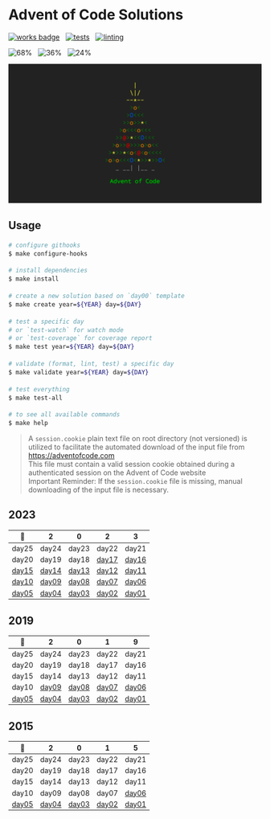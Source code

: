 # Advent of Code Solutions

[![works badge](https://cdn.jsdelivr.net/gh/nikku/works-on-my-machine@v0.2.0/badge.svg)](https://github.com/nikku/works-on-my-machine)
&nbsp;
[![tests](https://github.com/matheusaraujo/advent-of-code/actions/workflows/tests.yaml/badge.svg)](https://github.com/matheusaraujo/advent-of-code/actions/workflows/tests.yaml)
&nbsp;
[![linting](https://github.com/matheusaraujo/advent-of-code/actions/workflows/linting.yaml/badge.svg)](https://github.com/matheusaraujo/advent-of-code/actions/workflows/linting.yaml)

![68%](https://progress-bar.dev/68?title=2023)
&nbsp;
![36%](https://progress-bar.dev/36?title=2019)
&nbsp;
![24%](https://progress-bar.dev/24?title=2015)

![AOC](docs/logo.png)

## Usage

```bash
# configure githooks
$ make configure-hooks

# install dependencies
$ make install

# create a new solution based on `day00` template
$ make create year=${YEAR} day=${DAY}

# test a specific day
# or `test-watch` for watch mode
# or `test-coverage` for coverage report
$ make test year=${YEAR} day=${DAY}

# validate (format, lint, test) a specific day
$ make validate year=${YEAR} day=${DAY}

# test everything
$ make test-all

# to see all available commands
$ make help
```

> A `session.cookie` plain text file on root directory (not versioned) is utilized to facilitate the automated download of the input file from https://adventofcode.com <br>
> This file must contain a valid session cookie obtained during a authenticated session on the Advent of Code website <br>
> Important Reminder: If the `session.cookie` file is missing, manual downloading of the input file is necessary.

## 2023

|   :christmas_tree:    |           2           |           0           |           2           |           3           |
| :-------------------: | :-------------------: | :-------------------: | :-------------------: | :-------------------: |
|         day25         |         day24         |         day23         |         day22         |         day21         |
|         day20         |         day19         |         day18         | [day17](/2023/day17/) | [day16](/2023/day16)  |
| [day15](/2023/day15/) | [day14](/2023/day/14) | [day13](/2023/day13/) | [day12](/2023/day12/) | [day11](/2023/day11/) |
| [day10](/2023/day10/) | [day09](/2023/day09/) | [day08](/2023/day08)  | [day07](/2023/day07/) | [day06](/2023/day06/) |
| [day05](/2023/day05/) | [day04](/2023/day04/) | [day03](/2023/day03/) | [day02](/2023/day02/) | [day01](/2023/day01/) |

## 2019

|   :christmas_tree:    |           2           |           0           |           1           |           9            |
| :-------------------: | :-------------------: | :-------------------: | :-------------------: | :--------------------: |
|         day25         |         day24         |         day23         |         day22         |         day21          |
|         day20         |         day19         |         day18         |         day17         |         day16          |
|         day15         |         day14         |         day13         |         day12         |         day11          |
|         day10         | [day09](/2019/day09/) | [day08](/2019/day08/) | [day07](/2019/day07/) | [day06](/2019//day06/) |
| [day05](/2019/day05/) | [day04](/2019/day04/) | [day03](/2019/day03/) | [day02](/2019/day02)  | [day01](/2019/day01/)  |

## 2015

|   :christmas_tree:    |           2           |           0           |           1           |           5           |
| :-------------------: | :-------------------: | :-------------------: | :-------------------: | :-------------------: |
|         day25         |         day24         |         day23         |         day22         |         day21         |
|         day20         |         day19         |         day18         |         day17         |         day16         |
|         day15         |         day14         |         day13         |         day12         |         day11         |
|         day10         |         day09         |         day08         |         day07         | [day06](/2015/day06/) |
| [day05](/2015/day05/) | [day04](/2015/day04/) | [day03](/2015/day03/) | [day02](/2015/day02/) | [day01](/2015/day01/) |
